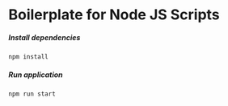 # Boilerplate for Node JS Scripts

##### Install dependencies

```
npm install
```

##### Run application

```
npm run start
```